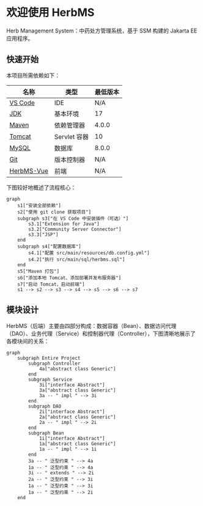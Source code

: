 # 欢迎使用 HerbMS

Herb Management System：中药处方管理系统，基于 SSM 构建的 Jakarta EE 应用程序。

## 快速开始

本项目所需依赖如下：

| 名称                                                            | 类型         | 最低版本  |
|---------------------------------------------------------------|------------|-------|
| [VS Code](https://code.visualstudio.com/#alt-downloads)       | IDE        | N/A   |
| [JDK](https://www.oracle.com/cn/java/technologies/downloads/) | 基本环境       | 17    |
| [Maven](https://maven.apache.org/download.cgi)                | 依赖管理器      | 4.0.0 |
| [Tomcat](https://tomcat.apache.org/download-10.cgi)           | Servlet 容器 | 10    |
| [MySQL](https://dev.mysql.com/downloads/mysql/)               | 数据库        | 8.0.0 |
| [Git](https://git-scm.com/download/)                          | 版本控制器      | N/A   |
| [HerbMS-Vue](https://github.com/penyoofficial/HerbMS-Vue)     | 前端         | N/A   |

下图较好地概述了流程核心：

```mermaid
graph
    s1["安装全部依赖"]
    s2["使用 git clone 获取项目"]
    subgraph s3["在 VS Code 中安装插件（可选）"]
        s3.1["Extension for Java"]
        s3.2["Community Server Connector"]
        s3.3["JSP"]
    end
    subgraph s4["配置数据库"]
        s4.1["配置 src/main/resources/db.config.yml"]
        s4.2["执行 src/main/sql/herbms.sql"]
    end
    s5["Maven 打包"]
    s6["添加本地 Tomcat、添加部署并发布服务器"]
    s7["启动 Tomcat，启动前端"]
    s1 --> s2 --> s3 --> s4 --> s5 --> s6 --> s7
```

## 模块设计

HerbMS（后端）主要由四部分构成：数据容器（Bean）、数据访问代理（DAO）、业务代理（Service）和控制器代理（Controller），下图清晰地展示了各模块间的关系：

```mermaid
graph
    subgraph Entire Project
        subgraph Controller
            4a["abstract class Generic"]
        end
        subgraph Service
            3i["interface Abstract"]
            3a["abstract class Generic"]
            3a -- " impl " --> 3i
        end
        subgraph DAO
            2i["interface Abstract"]
            2a["abstract class Generic"]
            2a -- " impl " --> 2i
        end
        subgraph Bean
            1i["interface Abstract"]
            1a["abstract class Generic"]
            1a -- " impl " --> 1i
        end
        3a -- " 泛型约束 " --> 4a
        1a -- " 泛型约束 " --> 4a
        3i -- " extends " --> 2i
        2a -- " 泛型约束 " --> 3i
        1a -- " 泛型约束 " --> 3i
        1a -- " 泛型约束 " --> 2i
    end
```
